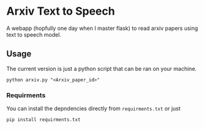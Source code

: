 # Arxiv Text to Speech 
A webapp (hopfully one day when I master flask) to read arxiv papers using text to speech model. 


## Usage

The current version is just a python script that can be ran on your machine. 

```
python arxiv.py "<Arxiv_paper_id>"
```


### Requirments 

You can install the depndencies directly from `requirments.txt` or just 

```
pip install requirments.txt
```

